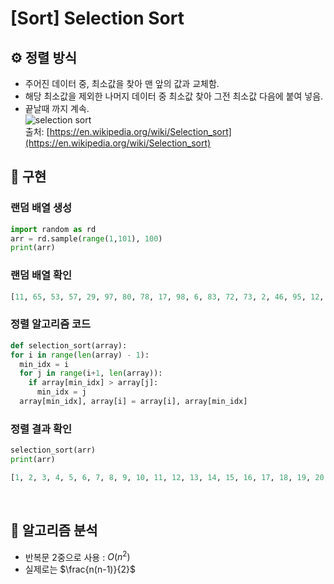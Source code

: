 # [Sort] Selection Sort

## ⚙️ 정렬 방식

- 주어진 데이터 중, 최소값을 찾아 맨 앞의 값과 교체함.  
- 해당 최소값을 제외한 나머지 데이터 중 최소값 찾아 그전 최소값 다음에 붙여 넣음.  
- 끝날때 까지 계속.  
  ![selection sort](https://upload.wikimedia.org/wikipedia/commons/9/94/Selection-Sort-Animation.gif)  
  출처: [https://en.wikipedia.org/wiki/Selection_sort](https://en.wikipedia.org/wiki/Selection_sort)

## 📝 구현

### 랜덤 배열 생성

  ```python
  import random as rd
  arr = rd.sample(range(1,101), 100)
  print(arr)
  ```

### 랜덤 배열 확인

  ```python
  [11, 65, 53, 57, 29, 97, 80, 78, 17, 98, 6, 83, 72, 73, 2, 46, 95, 12, 26, 55, 58, 84, 59, 70, 14, 44, 25, 85, 3, 76, 43, 69, 66, 81, 89, 35, 33, 48, 91, 68, 22, 39, 77, 32, 36, 18, 74, 86, 30, 4, 23, 42, 88, 56, 45, 75, 38, 21, 87, 24, 99, 8, 13, 52, 34, 9, 15, 37, 63, 20, 90, 79, 27, 62, 94, 51, 96, 50, 71, 16, 61, 100, 93, 67, 60, 92, 41, 64, 54, 49, 82, 1, 40, 47, 5, 28, 7, 31, 10, 19]
  ```

### 정렬 알고리즘 코드

  ```python
  def selection_sort(array):
  for i in range(len(array) - 1):
    min_idx = i
    for j in range(i+1, len(array)):
      if array[min_idx] > array[j]:
        min_idx = j
    array[min_idx], array[i] = array[i], array[min_idx]
  ```

### 정렬 결과 확인

  ```python
  selection_sort(arr)
  print(arr)
  ```

  ```python
  [1, 2, 3, 4, 5, 6, 7, 8, 9, 10, 11, 12, 13, 14, 15, 16, 17, 18, 19, 20, 21, 22, 23, 24, 25, 26, 27, 28, 29, 30, 31, 32, 33, 34, 35, 36, 37, 38, 39, 40, 41, 42, 43, 44, 45, 46, 47, 48, 49, 50, 51, 52, 53, 54, 55, 56, 57, 58, 59, 60, 61, 62, 63, 64, 65, 66, 67, 68, 69, 70, 71, 72, 73, 74, 75, 76, 77, 78, 79, 80, 81, 82, 83, 84, 85, 86, 87, 88, 89, 90, 91, 92, 93, 94, 95, 96, 97, 98, 99, 100]
  ```

<br>

## 🧮 알고리즘 분석  

- 반복문 2중으로 사용 : $O(n^2)$  
- 실제로는 $\frac{n(n-1)}{2}$

